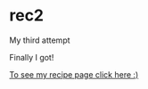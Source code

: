 # rec2
My third attempt

Finally I got!

<a href="https://thalesbonan.github.io/rec2/index2.html">To see my recipe page click here :)</a>